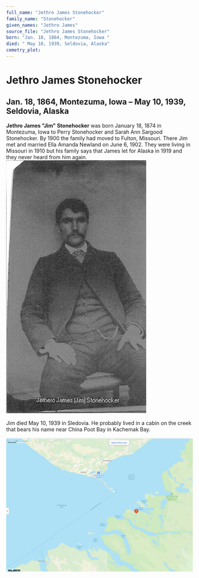 ```yaml
---
full_name: "Jethro James Stonehocker"
family_name: "Stonehocker"
given_names: "Jethro James"
source_file: "Jethro James Stonehocker"
born: "Jan. 18, 1864, Montezuma, Iowa "
died: " May 10, 1939, Seldovia, Alaska"
cemetry_plot: 
---
```

# Jethro James Stonehocker

## Jan. 18, 1864, Montezuma, Iowa – May 10, 1939, Seldovia, Alaska

**Jethro James "Jim" Stonehocker** was born January 18, 1874 in
Montezuma, Iowa to Perry Stonehocker and Sarah Ann Sargood Stonehocker.
By 1900 the family had moved to Fulton, Missouri. There Jim met and
married Ella Amanda Newland on June 6, 1902. They were living in
Missouri in 1910 but his family says that James let for Alaska in 1919
and they never heard from him
again.![](../assets/images/Jethro%20James%20Stonehocker/media/image1.jpeg)

Jim died May 10, 1939 in Sledovia. He probably lived in a cabin on the
creek that bears his name near China Poot Bay in Kachemak Bay.

![](../assets/images/Jethro%20James%20Stonehocker/media/image2.jpeg)
